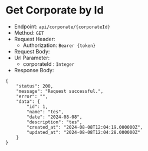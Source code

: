 # Get Corporate by Id

- Endpoint: `api/corporate/{corporateId}`
- Method: `GET`
- Request Header:
  - Authorization: `Bearer {token}`
- Request Body:
- Url Parameter:
  - corporateId : `Integer`
- Response Body:
```
{
    "status": 200,
    "message": "Request successful.",
    "error": "",
    "data": {
        "id": 1,
        "name": "tes",
        "date": "2024-08-08",
        "description": "tes",
        "created_at": "2024-08-08T12:04:19.000000Z",
        "updated_at": "2024-08-08T12:04:28.000000Z"
    }
}
```

